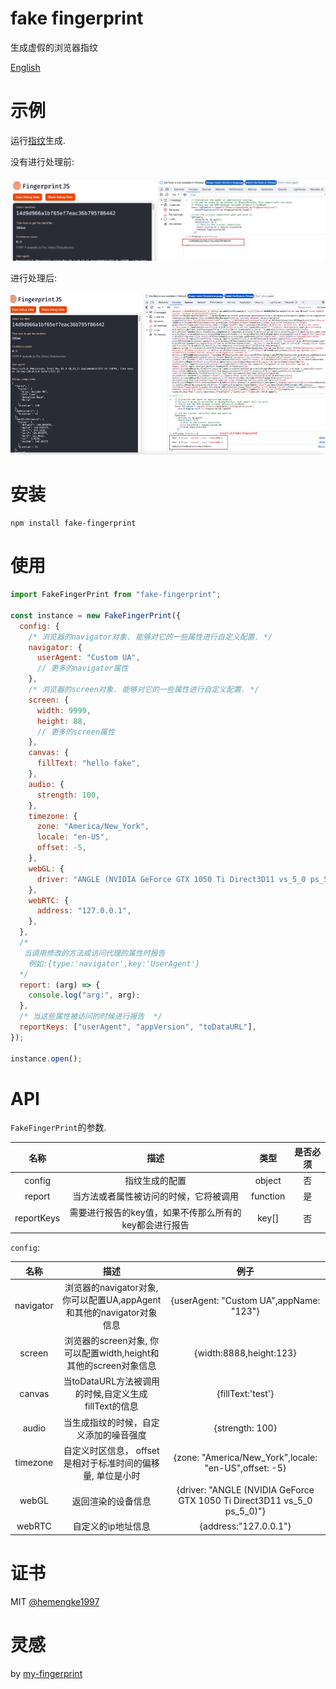 # fake fingerprint

生成虚假的浏览器指纹

[English](./README.md)

# 示例

运行[指纹](https://fingerprintjs.github.io/fingerprintjs/)生成.

没有进行处理前:

![before](./images/before.jpg)

进行处理后:

![after](./images/after.jpg)

# 安装

```shell
npm install fake-fingerprint
```

# 使用

```js
import FakeFingerPrint from "fake-fingerprint";

const instance = new FakeFingerPrint({
  config: {
    /* 浏览器的navigator对象. 能够对它的一些属性进行自定义配置. */
    navigator: {
      userAgent: "Custom UA",
      // 更多的navigator属性
    },
    /* 浏览器的screen对象. 能够对它的一些属性进行自定义配置. */
    screen: {
      width: 9999,
      height: 88,
      // 更多的screen属性
    },
    canvas: {
      fillText: "hello fake",
    },
    audio: {
      strength: 100,
    },
    timezone: {
      zone: "America/New_York",
      locale: "en-US",
      offset: -5,
    },
    webGL: {
      driver: "ANGLE (NVIDIA GeForce GTX 1050 Ti Direct3D11 vs_5_0 ps_5_0)",
    },
    webRTC: {
      address: "127.0.0.1",
    },
  },
  /* 
   当调用修改的方法或访问代理的属性时报告
    例如:{type:'navigator',key:'UserAgent'}  
  */
  report: (arg) => {
    console.log("arg:", arg);
  },
  /* 当这些属性被访问的时候进行报告  */
  reportKeys: ["userAgent", "appVersion", "toDataURL"],
});

instance.open();
```

# API

`FakeFingerPrint`的参数.

|    名称    |                          描述                          |   类型   | 是否必须 |
| :--------: | :----------------------------------------------------: | :------: | :------: |
|   config   |                     指纹生成的配置                     |  object  |    否    |
|   report   |         当方法或者属性被访问的时候，它将被调用         | function |    是    |
| reportKeys | 需要进行报告的key值，如果不传那么所有的key都会进行报告 |  key[]   |    否    |

`config`:

|   名称    |                                 描述                                  |                                  例子                                   |
| :-------: | :-------------------------------------------------------------------: | :---------------------------------------------------------------------: |
| navigator | 浏览器的navigator对象, 你可以配置UA,appAgent和其他的navigator对象信息 |                 {userAgent: "Custom UA",appName: "123"}                 |
|  screen   |   浏览器的screen对象, 你可以配置width,height和其他的screen对象信息    |                         {width:8888,height:123}                         |
|  canvas   |         当toDataURL方法被调用的时候,自定义生成fillText的信息          |                            {fillText:'test'}                            |
|   audio   |                当生成指纹的时候，自定义添加的噪音强度                 |                             {strength: 100}                             |
| timezone  |      自定义时区信息， offset是相对于标准时间的偏移量, 单位是小时      |          {zone: "America/New_York",locale: "en-US",offset: -5}          |
|   webGL   |                          返回渲染的设备信息                           | {driver: "ANGLE (NVIDIA GeForce GTX 1050 Ti Direct3D11 vs_5_0 ps_5_0)"} |
|  webRTC   |                          自定义的ip地址信息                           |                          {address:"127.0.0.1"}                          |

# 证书

MIT [@hemengke1997](https://github.com/hemengke1997)

# 灵感

by [my-fingerprint](https://github.com/omegaee/my-fingerprint)
